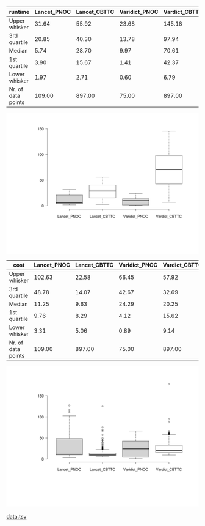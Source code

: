 | runtime            | Lancet_PNOC | Lancet_CBTTC | Varidict_PNOC | Vardict_CBTTC |
| ------------------ | ----------- | ------------ | ------------- | ------------- |
| Upper whisker      | 31.64       | 55.92        | 23.68         | 145.18        |
| 3rd quartile       | 20.85       | 40.30        | 13.78         | 97.94         |
| Median             | 5.74        | 28.70        | 9.97          | 70.61         |
| 1st quartile       | 3.90        | 15.67        | 1.41          | 42.37         |
| Lower whisker      | 1.97        | 2.71         | 0.60          | 6.79          |
| Nr. of data points | 109.00      | 897.00       | 75.00         | 897.00        |

![](./time.png)

| cost               | Lancet_PNOC | Lancet_CBTTC | Varidict_PNOC | Vardict_CBTTC |
| ------------------ | ----------- | ------------ | ------------- | ------------- |
| Upper whisker      | 102.63      | 22.58        | 66.45         | 57.92         |
| 3rd quartile       | 48.78       | 14.07        | 42.67         | 32.69         |
| Median             | 11.25       | 9.63         | 24.29         | 20.25         |
| 1st quartile       | 9.76        | 8.29         | 4.12          | 15.62         |
| Lower whisker      | 3.31        | 5.06         | 0.89          | 9.14          |
| Nr. of data points | 109.00      | 897.00       | 75.00         | 897.00        |

![](./cost.png)

[data.tsv](./data.tsv)